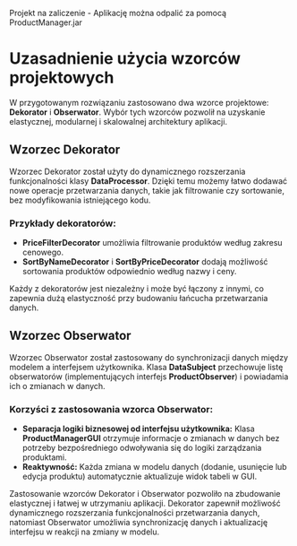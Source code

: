 Projekt na zaliczenie - Aplikację można odpalić za pomocą ProductManager.jar

# Uzasadnienie użycia wzorców projektowych 

W przygotowanym rozwiązaniu zastosowano dwa wzorce projektowe: **Dekorator** i **Obserwator**. Wybór tych wzorców pozwolił na uzyskanie elastycznej, modularnej i skalowalnej architektury aplikacji.

## Wzorzec Dekorator
Wzorzec Dekorator został użyty do dynamicznego rozszerzania funkcjonalności klasy **DataProcessor**. Dzięki temu możemy łatwo dodawać nowe operacje przetwarzania danych, takie jak filtrowanie czy sortowanie, bez modyfikowania istniejącego kodu. 

### Przykłady dekoratorów:
- **PriceFilterDecorator** umożliwia filtrowanie produktów według zakresu cenowego.
- **SortByNameDecorator** i **SortByPriceDecorator** dodają możliwość sortowania produktów odpowiednio według nazwy i ceny.

Każdy z dekoratorów jest niezależny i może być łączony z innymi, co zapewnia dużą elastyczność przy budowaniu łańcucha przetwarzania danych.

## Wzorzec Obserwator
Wzorzec Obserwator został zastosowany do synchronizacji danych między modelem a interfejsem użytkownika. Klasa **DataSubject** przechowuje listę obserwatorów (implementujących interfejs **ProductObserver**) i powiadamia ich o zmianach w danych.

### Korzyści z zastosowania wzorca Obserwator:
- **Separacja logiki biznesowej od interfejsu użytkownika:** Klasa **ProductManagerGUI** otrzymuje informacje o zmianach w danych bez potrzeby bezpośredniego odwoływania się do logiki zarządzania produktami.
- **Reaktywność:** Każda zmiana w modelu danych (dodanie, usunięcie lub edycja produktu) automatycznie aktualizuje widok tabeli w GUI.


Zastosowanie wzorców Dekorator i Obserwator pozwoliło na zbudowanie elastycznej i łatwej w utrzymaniu aplikacji. Dekorator zapewnił możliwość dynamicznego rozszerzania funkcjonalności przetwarzania danych, natomiast Obserwator umożliwia synchronizację danych i aktualizację interfejsu w reakcji na zmiany w modelu.

